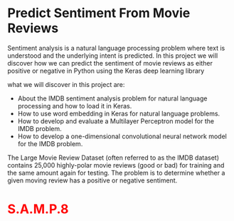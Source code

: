 <h1>Predict Sentiment From Movie Reviews</h1>
<p>
  Sentiment analysis is a natural language processing problem where text is understood and the
underlying intent is predicted. In this project we will discover how we can predict the sentiment
of movie reviews as either positive or negative in Python using the Keras deep learning library
   </p>
<p>what we will discover in this project are:</p>
<ul>
  <li>About the IMDB sentiment analysis problem for natural language processing and how to
load it in Keras.</li>
  <li>How to use word embedding in Keras for natural language problems.</li>
  <li>How to develop and evaluate a Multilayer Perceptron model for the IMDB problem.</li>
  <li>How to develop a one-dimensional convolutional neural network model for the IMDB
    problem.</li>
 </ul>
<p>The Large Movie Review Dataset (often referred to as the IMDB dataset)
contains 25,000 highly-polar movie reviews (good or bad) for training and the same amount
again for testing. The problem is to determine whether a given moving review has a positive or
negative sentiment.</p>


<h1 style="display=none;color:red">S.A.M.P.8</h1>
